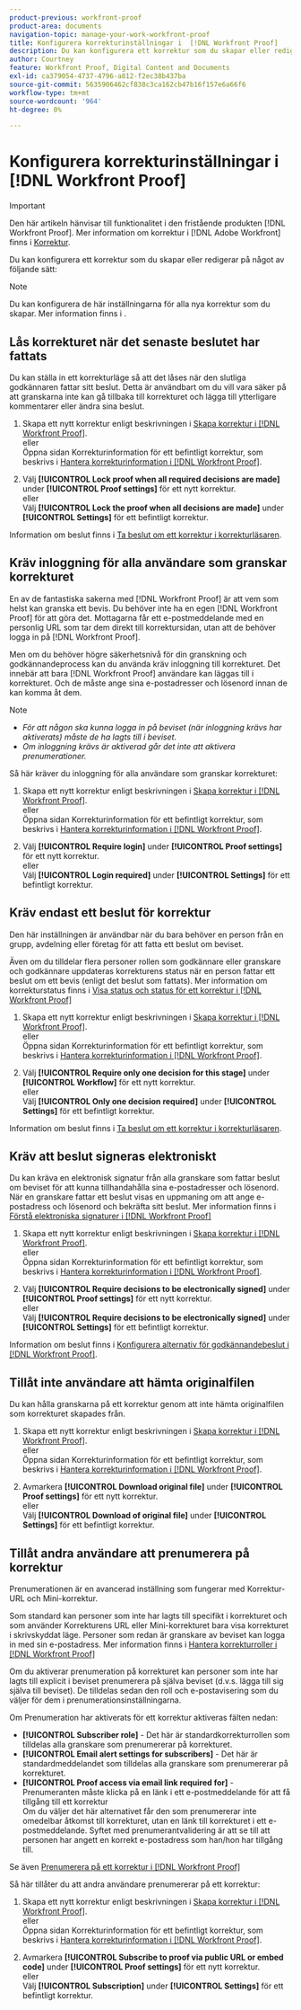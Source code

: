 ```yaml
---
product-previous: workfront-proof
product-area: documents
navigation-topic: manage-your-work-workfront-proof
title: Konfigurera korrekturinställningar i  [!DNL Workfront Proof]
description: Du kan konfigurera ett korrektur som du skapar eller redigerar i korrektur.
author: Courtney
feature: Workfront Proof, Digital Content and Documents
exl-id: ca379054-4737-4796-a812-f2ec38b437ba
source-git-commit: 5635906462cf838c3ca162cb47b16f157e6a66f6
workflow-type: tm+mt
source-wordcount: '964'
ht-degree: 0%

---
```


# Konfigurera korrekturinställningar i [!DNL Workfront Proof]

>[!IMPORTANT]
>
>Den här artikeln hänvisar till funktionalitet i den fristående produkten [!DNL Workfront Proof]. Mer information om korrektur i [!DNL Adobe Workfront] finns i [Korrektur](../../../review-and-approve-work/proofing/proofing.md).

Du kan konfigurera ett korrektur som du skapar eller redigerar på något av följande sätt:

>[!NOTE]
>
>Du kan konfigurera de här inställningarna för alla nya korrektur som du skapar. Mer information finns i .

## Lås korrekturet när det senaste beslutet har fattats

Du kan ställa in ett korrekturläge så att det låses när den slutliga godkännaren fattar sitt beslut. Detta är användbart om du vill vara säker på att granskarna inte kan gå tillbaka till korrekturet och lägga till ytterligare kommentarer eller ändra sina beslut.

1. Skapa ett nytt korrektur enligt beskrivningen i [Skapa korrektur i [!DNL Workfront Proof]](../../../workfront-proof/wp-work-proofsfiles/create-proofs-and-files/generate-proofs.md).\
   eller\
   Öppna sidan Korrekturinformation för ett befintligt korrektur, som beskrivs i [Hantera korrekturinformation i [!DNL Workfront Proof]](../../../workfront-proof/wp-work-proofsfiles/manage-your-work/manage-proof-details.md).

1. Välj **[!UICONTROL Lock proof when all required decisions are made]** under **[!UICONTROL Proof settings]** för ett nytt korrektur.\
   eller\
   Välj **[!UICONTROL Lock the proof when all decisions are made]** under **[!UICONTROL Settings]** för ett befintligt korrektur.

Information om beslut finns i [Ta beslut om ett korrektur i korrekturläsaren](../../../review-and-approve-work/proofing/reviewing-proofs-within-workfront/make-a-decision-on-a-proof/make-decisions-on-proof.md).

## Kräv inloggning för alla användare som granskar korrekturet

En av de fantastiska sakerna med [!DNL Workfront Proof] är att vem som helst kan granska ett bevis. Du behöver inte ha en egen [!DNL Workfront Proof] för att göra det. Mottagarna får ett e-postmeddelande med en personlig URL som tar dem direkt till korrektursidan, utan att de behöver logga in på [!DNL Workfront Proof].

Men om du behöver högre säkerhetsnivå för din granskning och godkännandeprocess kan du använda kräv inloggning till korrekturet. Det innebär att bara [!DNL Workfront Proof] användare kan läggas till i korrekturet. Och de måste ange sina e-postadresser och lösenord innan de kan komma åt dem.

>[!NOTE]
>
>* *För att någon ska kunna logga in på beviset (när inloggning krävs har aktiverats) måste de ha lagts till i beviset.*
>* *Om inloggning krävs är aktiverad går det inte att aktivera prenumerationer.*

Så här kräver du inloggning för alla användare som granskar korrekturet:

1. Skapa ett nytt korrektur enligt beskrivningen i [Skapa korrektur i [!DNL Workfront Proof]](../../../workfront-proof/wp-work-proofsfiles/create-proofs-and-files/generate-proofs.md).\
   eller\
   Öppna sidan Korrekturinformation för ett befintligt korrektur, som beskrivs i [Hantera korrekturinformation i [!DNL Workfront Proof]](../../../workfront-proof/wp-work-proofsfiles/manage-your-work/manage-proof-details.md).

1. Välj **[!UICONTROL Require login]** under **[!UICONTROL Proof settings]** för ett nytt korrektur.\
   eller\
   Välj **[!UICONTROL Login required]** under **[!UICONTROL Settings]** för ett befintligt korrektur.

## Kräv endast ett beslut för korrektur

Den här inställningen är användbar när du bara behöver en person från en grupp, avdelning eller företag för att fatta ett beslut om beviset.

Även om du tilldelar flera personer rollen som godkännare eller granskare och godkännare uppdateras korrekturens status när en person fattar ett beslut om ett bevis (enligt det beslut som fattats). Mer information om korrekturstatus finns i [Visa status och status för ett korrektur i [!DNL Workfront Proof]](../../../workfront-proof/wp-work-proofsfiles/manage-your-work/view-progress-and-status-of-proof.md)

1. Skapa ett nytt korrektur enligt beskrivningen i [Skapa korrektur i [!DNL Workfront Proof]](../../../workfront-proof/wp-work-proofsfiles/create-proofs-and-files/generate-proofs.md).\
   eller\
   Öppna sidan Korrekturinformation för ett befintligt korrektur, som beskrivs i [Hantera korrekturinformation i [!DNL Workfront Proof]](../../../workfront-proof/wp-work-proofsfiles/manage-your-work/manage-proof-details.md).

1. Välj **[!UICONTROL Require only one decision for this stage]** under **[!UICONTROL Workflow]** för ett nytt korrektur.\
   eller\
   Välj **[!UICONTROL Only one decision required]** under **[!UICONTROL Settings]** för ett befintligt korrektur.

Information om beslut finns i [Ta beslut om ett korrektur i korrekturläsaren](../../../review-and-approve-work/proofing/reviewing-proofs-within-workfront/make-a-decision-on-a-proof/make-decisions-on-proof.md#making-a-decision-on-a-proof).

## Kräv att beslut signeras elektroniskt

Du kan kräva en elektronisk signatur från alla granskare som fattar beslut om beviset för att kunna tillhandahålla sina e-postadresser och lösenord. När en granskare fattar ett beslut visas en uppmaning om att ange e-postadress och lösenord och bekräfta sitt beslut. Mer information finns i [Förstå elektroniska signaturer i [!DNL Workfront Proof]](../../../workfront-proof/wp-acct-admin/managing-security/electronic-sigs-in-wp.md)

1. Skapa ett nytt korrektur enligt beskrivningen i [Skapa korrektur i [!DNL Workfront Proof]](../../../workfront-proof/wp-work-proofsfiles/create-proofs-and-files/generate-proofs.md).\
   eller\
   Öppna sidan Korrekturinformation för ett befintligt korrektur, som beskrivs i [Hantera korrekturinformation i [!DNL Workfront Proof]](../../../workfront-proof/wp-work-proofsfiles/manage-your-work/manage-proof-details.md).

1. Välj **[!UICONTROL Require decisions to be electronically signed]** under **[!UICONTROL Proof settings]** för ett nytt korrektur.\
   eller\
   Välj **[!UICONTROL Require decisions to be electronically signed]** under **[!UICONTROL Settings]** för ett befintligt korrektur.

Information om beslut finns i [Konfigurera alternativ för godkännandebeslut i [!DNL Workfront Proof]](../../../workfront-proof/wp-acct-admin/account-settings/configure-approval-decision-in-wp.md).

## Tillåt inte användare att hämta originalfilen

Du kan hålla granskarna på ett korrektur genom att inte hämta originalfilen som korrekturet skapades från.

1. Skapa ett nytt korrektur enligt beskrivningen i [Skapa korrektur i [!DNL Workfront Proof]](../../../workfront-proof/wp-work-proofsfiles/create-proofs-and-files/generate-proofs.md).\
   eller\
   Öppna sidan Korrekturinformation för ett befintligt korrektur, som beskrivs i [Hantera korrekturinformation i [!DNL Workfront Proof]](../../../workfront-proof/wp-work-proofsfiles/manage-your-work/manage-proof-details.md).

1. Avmarkera **[!UICONTROL Download original file]** under **[!UICONTROL Proof settings]** för ett nytt korrektur.\
   eller\
   Välj **[!UICONTROL Download of original file]** under **[!UICONTROL Settings]** för ett befintligt korrektur.

## Tillåt andra användare att prenumerera på korrektur

Prenumerationen är en avancerad inställning som fungerar med Korrektur-URL och Mini-korrektur.

Som standard kan personer som inte har lagts till specifikt i korrekturet och som använder Korrekturens URL eller Mini-korrekturet bara visa korrekturet i skrivskyddat läge. Personer som redan är granskare av beviset kan logga in med sin e-postadress. Mer information finns i [Hantera korrekturroller i [!DNL Workfront Proof]](../../../workfront-proof/wp-work-proofsfiles/share-proofs-and-files/manage-proof-roles.md)

Om du aktiverar prenumeration på korrekturet kan personer som inte har lagts till explicit i beviset prenumerera på själva beviset (d.v.s. lägga till sig själva till beviset). De tilldelas sedan den roll och e-postavisering som du väljer för dem i prenumerationsinställningarna.

Om Prenumeration har aktiverats för ett korrektur aktiveras fälten nedan:

* **[!UICONTROL Subscriber role]** - Det här är standardkorrekturrollen som tilldelas alla granskare som prenumererar på korrekturet.
* **[!UICONTROL Email alert settings for subscribers]** - Det här är standardmeddelandet som tilldelas alla granskare som prenumererar på korrekturet.
* **[!UICONTROL Proof access via email link required for]** - Prenumeranten måste klicka på en länk i ett e-postmeddelande för att få tillgång till ett korrektur\
   Om du väljer det här alternativet får den som prenumererar inte omedelbar åtkomst till korrekturet, utan en länk till korrekturet i ett e-postmeddelande. Syftet med prenumerantvalidering är att se till att personen har angett en korrekt e-postadress som han/hon har tillgång till.



Se även [Prenumerera på ett korrektur i [!DNL Workfront Proof]](../../../workfront-proof/wp-work-proofsfiles/share-proofs-and-files/subscribe-to-proof.md)

Så här tillåter du att andra användare prenumererar på ett korrektur:

1. Skapa ett nytt korrektur enligt beskrivningen i [Skapa korrektur i [!DNL Workfront Proof]](../../../workfront-proof/wp-work-proofsfiles/create-proofs-and-files/generate-proofs.md).\
   eller\
   Öppna sidan Korrekturinformation för ett befintligt korrektur, som beskrivs i [Hantera korrekturinformation i [!DNL Workfront Proof]](../../../workfront-proof/wp-work-proofsfiles/manage-your-work/manage-proof-details.md).

1. Avmarkera **[!UICONTROL Subscribe to proof via public URL or embed code]** under **[!UICONTROL Proof settings]** för ett nytt korrektur.\
   eller\
   Välj **[!UICONTROL Subscription]** under **[!UICONTROL Settings]** för ett befintligt korrektur.
